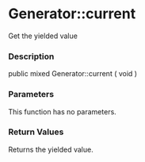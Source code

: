 Generator::current
==================

Get the yielded value

### Description

<span class="modifier">public</span> <span class="type">mixed</span>
<span class="methodname">Generator::current</span> ( <span
class="methodparam">void</span> )

### Parameters

This function has no parameters.

### Return Values

Returns the yielded value.
